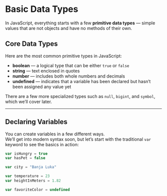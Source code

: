 # Basic Data Types

In JavaScript, everything starts with a few **primitive data types** — simple values that are not objects and have no methods of their own.

## Core Data Types

Here are the most common primitive types in JavaScript:

- **boolean** — a logical type that can be either `true` or `false`
- **string** — text enclosed in quotes
- **number** — includes both whole numbers and decimals
- **undefined** — indicates that a variable has been declared but hasn’t been assigned any value yet

There are a few more specialized types such as `null`, `bigint`, and `symbol`, which we’ll cover later.

---

## Declaring Variables

You can create variables in a few different ways.  
We’ll get into modern syntax soon, but let’s start with the traditional `var` keyword to see the basics in action:

```js
var isHungry = true
var hasPet = false

var city = "Banja Luka"

var temperature = 23
var heightInMeters = 1.82

var favoriteColor = undefined
